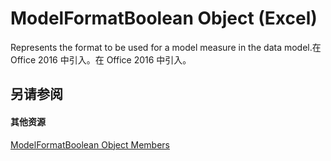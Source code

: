 
# ModelFormatBoolean Object (Excel)

Represents the format to be used for a model measure in the data model.在 Office 2016 中引入。在 Office 2016 中引入。


## 另请参阅


#### 其他资源


[ModelFormatBoolean Object Members](http://msdn.microsoft.com/library/33573cbb-c8f8-729a-a7fc-184cc05003f9%28Office.15%29.aspx)